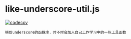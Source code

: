 # like-underscore-util.js
[![codecov](https://codecov.io/gh/Albert-cord/like-underscore-util.js/branch/master/graph/badge.svg)](https://codecov.io/gh/Albert-cord/like-underscore-util.js)

    模仿underscore的函数库，时不时会加入自己工作学习中的一些工具函数